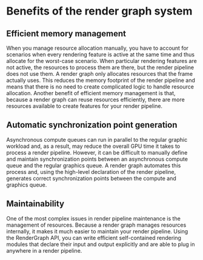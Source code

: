 # Benefits of the render graph system

## Efficient memory management

When you manage resource allocation manually, you have to account for scenarios when every rendering feature is active at the same time and thus allocate for the worst-case scenario. When particular rendering features are not active, the resources to process them are there, but the render pipeline does not use them. A render graph only allocates resources that the frame actually uses. This reduces the memory footprint of the render pipeline and means that there is no need to create complicated logic to handle resource allocation. Another benefit of efficient memory management is that, because a render graph can reuse resources efficiently, there are more resources available to create features for your render pipeline.

## Automatic synchronization point generation

Asynchronous compute queues can run in parallel to the regular graphic workload and, as a result, may reduce the overall GPU time it takes to process a render pipeline. However, it can be difficult to manually define and maintain synchronization points between an asynchronous compute queue and the regular graphics queue. A render graph automates this process and, using the high-level declaration of the render pipeline, generates correct synchronization points between the compute and graphics queue.

## Maintainability

One of the most complex issues in render pipeline maintenance is the management of resources. Because a render graph manages resources internally, it makes it much easier to maintain your render pipeline. Using the RenderGraph API, you can write efficient self-contained rendering modules that declare their input and output explicitly and are able to plug in anywhere in a render pipeline.
